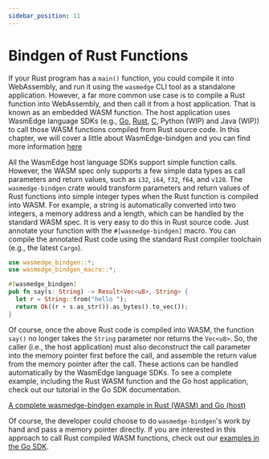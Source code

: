 ```yaml
---
sidebar_position: 11
---
```


# Bindgen of Rust Functions

If your Rust program has a `main()` function, you could compile it into WebAssembly, and run it using the `wasmedge` CLI tool as a standalone application. However, a far more common use case is to compile a Rust function into WebAssembly, and then call it from a host application. That is known as an embedded WASM function. The host application uses WasmEdge language SDKs (e.g., [Go](/category/go-sdk-for-embedding-wasmedge), [Rust](/category/rust-sdk-for-embedding-wasmedge), [C](/category/c-sdk-for-embedding-wasmedge), Python (WIP) and Java (WIP)) to call those WASM functions compiled from Rust source code. In this chapter, we will cover a little about WasmEdge-bindgen and you can find more information [here](/category/passing-complex-data)

All the WasmEdge host language SDKs support simple function calls. However, the WASM spec only supports a few simple data types as call parameters and return values, such as `i32`, `i64`, `f32`, `f64`, and `v128`. The `wasmedge-bindgen` crate would transform parameters and return values of Rust functions into simple integer types when the Rust function is compiled into WASM. For example, a string is automatically converted into two integers, a memory address and a length, which can be handled by the standard WASM spec. It is very easy to do this in Rust source code. Just annotate your function with the `#[wasmedge-bindgen]` macro. You can compile the annotated Rust code using the standard Rust compiler toolchain (e.g., the latest `Cargo`).

```rust
use wasmedge_bindgen::*;
use wasmedge_bindgen_macro::*;

#[wasmedge_bindgen]
pub fn say(s: String) -> Result<Vec<u8>, String> {
  let r = String::from("hello ");
  return Ok((r + s.as_str()).as_bytes().to_vec());
}
```

Of course, once the above Rust code is compiled into WASM, the function `say()` no longer takes the `String` parameter nor returns the `Vec<u8>`. So, the caller (i.e., the host application) must also deconstruct the call parameter into the memory pointer first before the call, and assemble the return value from the memory pointer after the call. These actions can be handled automatically by the WasmEdge language SDKs. To see a complete example, including the Rust WASM function and the Go host application, check out our tutorial in the Go SDK documentation.

[A complete wasmedge-bindgen example in Rust (WASM) and Go (host)](../../embed/go/function.md)

Of course, the developer could choose to do `wasmedge-bindgen`'s work by hand and pass a memory pointer directly. If you are interested in this approach to call Rust compiled WASM functions, check out our [examples in the Go SDK](../../embed/go/passing_data.md).
